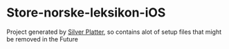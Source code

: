 # Store-norske-leksikon-iOS

Project generated by [Silver Platter](https://github.com/BeiningBogen/silver-platter), so contains alot of setup files that might be removed in the Future



